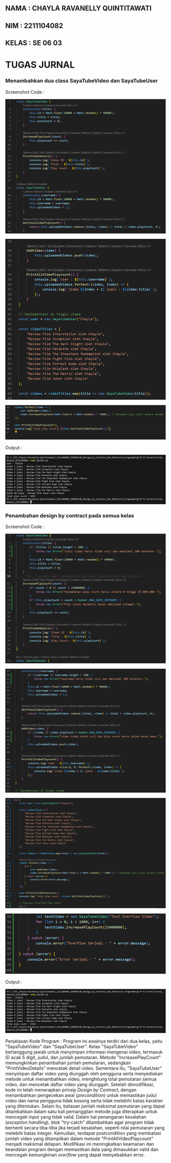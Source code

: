 ## NAMA : CHAYLA RAVANELLY QUINTITAWATI 
## NIM : 2211104082
## KELAS : SE 06 03

# TUGAS JURNAL  

### Menambahkan dua class SayaTubeVideo dan SayaTubeUser

Screenshot Code : 

![image alt ](<https://github.com/chaylaz/Foto-Praktikum-KPL/blob/main/Modul6/Jurnal/input%20jurnal%20awal%201.png>)

![image alt ](<https://github.com/chaylaz/Foto-Praktikum-KPL/blob/main/Modul6/Jurnal/input%20jurnal%20awal%202.png>)

![image alt ](<https://github.com/chaylaz/Foto-Praktikum-KPL/blob/main/Modul6/Jurnal/input%20jurnal%20awal%203.png>)

Output : 

![image alt ](<https://github.com/chaylaz/Foto-Praktikum-KPL/blob/main/Modul6/Jurnal/output%20jurnal%20awal.png>) 


### Penambahan design by contract pada semua kelas

Screenshot Code :

![image alt ](<https://github.com/chaylaz/Foto-Praktikum-KPL/blob/main/Modul6/Jurnal/input%20jurnal%20kedua%201.png>)

![image alt ](<https://github.com/chaylaz/Foto-Praktikum-KPL/blob/main/Modul6/Jurnal/input%20jurnal%20kedua%202.png>)

![image alt ](<https://github.com/chaylaz/Foto-Praktikum-KPL/blob/main/Modul6/Jurnal/input%20jurnal%20kedua%203.png>)

![image alt ](<https://github.com/chaylaz/Foto-Praktikum-KPL/blob/main/Modul6/Jurnal/input%20jurnal%20kedua%204.png>)

Output : 

![image alt ](<https://github.com/chaylaz/Foto-Praktikum-KPL/blob/main/Modul6/Jurnal/output%20jurnal%20kedua.png>)

Penjelasan Kode Program : 
Program ini awalnya terdiri dari dua kelas, yaitu "SayaTubeVideo" dan "SayaTubeUser". Kelas "SayaTubeVideo" bertanggung jawab untuk menyimpan informasi mengenai video, termasuk ID acak 5 digit, judul, dan jumlah pemutaran. Metode "IncreasePlayCount" memungkinkan penambahan jumlah pemutaran, sedangkan "PrintVideoDetails" mencetak detail video. Sementara itu, "SayaTubeUser" menyimpan daftar video yang diunggah oleh pengguna serta menyediakan metode untuk menambahkan video, menghitung total pemutaran semua video, dan mencetak daftar video yang diunggah. Setelah dimodifikasi, kode ini telah menerapkan prinsip *Design by Contract*, dengan menambahkan pengecekan awal (*precondition*) untuk memastikan judul video dan nama pengguna tidak kosong serta tidak melebihi batas karakter yang ditentukan. Selain itu, batasan jumlah maksimal pemutaran yang dapat ditambahkan dalam satu kali pemanggilan metode juga diterapkan untuk mencegah input yang tidak valid. Dalam hal penanganan kesalahan (*exception handling*), blok "try-catch" ditambahkan agar program tidak berhenti secara tiba-tiba jika terjadi kesalahan, seperti nilai pemutaran yang melebihi batas integer. Kemudian, terdapat postcondition yang membatasi jumlah video yang ditampilkan dalam metode "PrintAllVideoPlaycount" menjadi maksimal delapan. Modifikasi ini meningkatkan keamanan dan keandalan program dengan memastikan data yang dimasukkan valid dan mencegah kemungkinan *overflow* yang dapat menyebabkan error.

